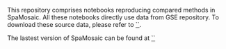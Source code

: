 This repository comprises notebooks reproducing compared methods in SpaMosaic. All these notebooks directly use data from GSE repository. To download these source data, please refer to [``]().

The lastest version of SpaMosaic can be found at [``]()